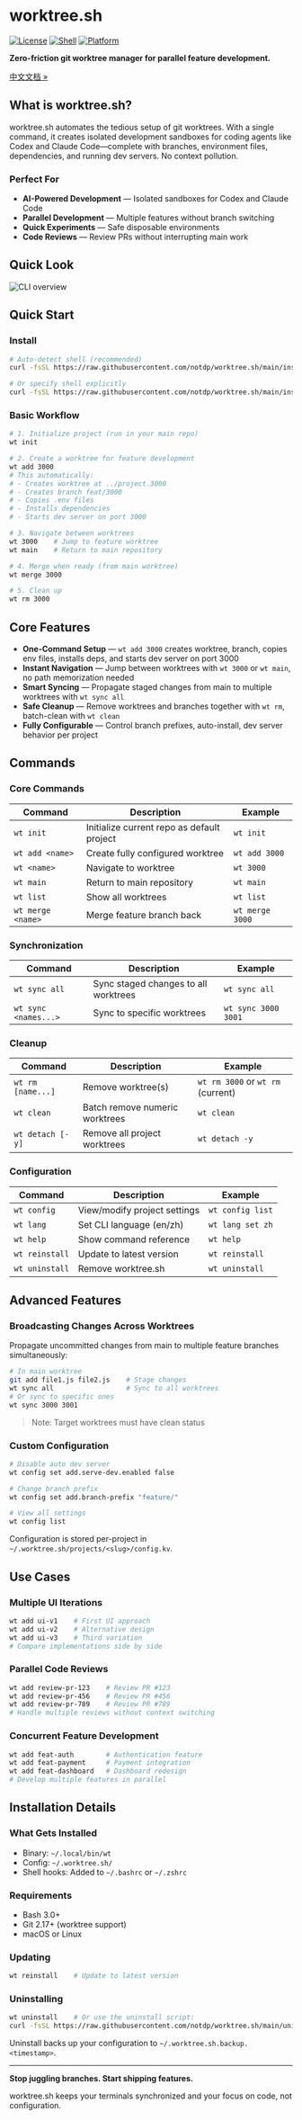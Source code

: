 # worktree.sh

[![License](https://img.shields.io/badge/license-MIT-blue.svg)](LICENSE)
[![Shell](https://img.shields.io/badge/shell-bash%205%2B-green.svg)](https://www.gnu.org/software/bash/)
[![Platform](https://img.shields.io/badge/platform-macOS%20%7C%20Linux-lightgrey.svg)](https://github.com/notdp/worktree.sh)

**Zero-friction git worktree manager for parallel feature development.**

[中文文档 »](README.zh-CN.md)

## What is worktree.sh?

worktree.sh automates the tedious setup of git worktrees. With a single command, it creates isolated development sandboxes for coding agents like Codex and Claude Code—complete with branches, environment files, dependencies, and running dev servers. No context pollution.

### Perfect For

- **AI-Powered Development** — Isolated sandboxes for Codex and Claude Code
- **Parallel Development** — Multiple features without branch switching
- **Quick Experiments** — Safe disposable environments
- **Code Reviews** — Review PRs without interrupting main work

## Quick Look

![CLI overview](asset/worktree.sh.screenshot-1.png)

## Quick Start

### Install

```bash
# Auto-detect shell (recommended)
curl -fsSL https://raw.githubusercontent.com/notdp/worktree.sh/main/install.sh | bash

# Or specify shell explicitly
curl -fsSL https://raw.githubusercontent.com/notdp/worktree.sh/main/install.sh | bash -s -- --shell zsh
```

### Basic Workflow

```bash
# 1. Initialize project (run in your main repo)
wt init

# 2. Create a worktree for feature development
wt add 3000
# This automatically:
# - Creates worktree at ../project.3000
# - Creates branch feat/3000
# - Copies .env files
# - Installs dependencies
# - Starts dev server on port 3000

# 3. Navigate between worktrees
wt 3000    # Jump to feature worktree
wt main    # Return to main repository

# 4. Merge when ready (from main worktree)
wt merge 3000

# 5. Clean up
wt rm 3000
```

## Core Features

- **One-Command Setup** — `wt add 3000` creates worktree, branch, copies env files, installs deps, and starts dev server on port 3000
- **Instant Navigation** — Jump between worktrees with `wt 3000` or `wt main`, no path memorization needed
- **Smart Syncing** — Propagate staged changes from main to multiple worktrees with `wt sync all`
- **Safe Cleanup** — Remove worktrees and branches together with `wt rm`, batch-clean with `wt clean`
- **Fully Configurable** — Control branch prefixes, auto-install, dev server behavior per project

## Commands

### Core Commands

| Command           | Description                                | Example         |
| ----------------- | ------------------------------------------ | --------------- |
| `wt init`         | Initialize current repo as default project | `wt init`       |
| `wt add <name>`   | Create fully configured worktree           | `wt add 3000`   |
| `wt <name>`       | Navigate to worktree                       | `wt 3000`       |
| `wt main`         | Return to main repository                  | `wt main`       |
| `wt list`         | Show all worktrees                         | `wt list`       |
| `wt merge <name>` | Merge feature branch back                  | `wt merge 3000` |

### Synchronization

| Command              | Description                          | Example             |
| -------------------- | ------------------------------------ | ------------------- |
| `wt sync all`        | Sync staged changes to all worktrees | `wt sync all`       |
| `wt sync <names...>` | Sync to specific worktrees           | `wt sync 3000 3001` |

### Cleanup

| Command           | Description                    | Example                           |
| ----------------- | ------------------------------ | --------------------------------- |
| `wt rm [name...]` | Remove worktree(s)             | `wt rm 3000` or `wt rm` (current) |
| `wt clean`        | Batch remove numeric worktrees | `wt clean`                        |
| `wt detach [-y]`  | Remove all project worktrees   | `wt detach -y`                    |

### Configuration

| Command        | Description                  | Example          |
| -------------- | ---------------------------- | ---------------- |
| `wt config`    | View/modify project settings | `wt config list` |
| `wt lang`      | Set CLI language (en/zh)     | `wt lang set zh` |
| `wt help`      | Show command reference       | `wt help`        |
| `wt reinstall` | Update to latest version     | `wt reinstall`   |
| `wt uninstall` | Remove worktree.sh           | `wt uninstall`   |

## Advanced Features

### Broadcasting Changes Across Worktrees

Propagate uncommitted changes from main to multiple feature branches simultaneously:

```bash
# In main worktree
git add file1.js file2.js    # Stage changes
wt sync all                  # Sync to all worktrees
# Or sync to specific ones
wt sync 3000 3001
```

> Note: Target worktrees must have clean status

### Custom Configuration

```bash
# Disable auto dev server
wt config set add.serve-dev.enabled false

# Change branch prefix
wt config set add.branch-prefix "feature/"

# View all settings
wt config list
```

Configuration is stored per-project in `~/.worktree.sh/projects/<slug>/config.kv`.

## Use Cases

### Multiple UI Iterations

```bash
wt add ui-v1    # First UI approach
wt add ui-v2    # Alternative design
wt add ui-v3    # Third variation
# Compare implementations side by side
```

### Parallel Code Reviews

```bash
wt add review-pr-123    # Review PR #123
wt add review-pr-456    # Review PR #456
wt add review-pr-789    # Review PR #789
# Handle multiple reviews without context switching
```

### Concurrent Feature Development

```bash
wt add feat-auth        # Authentication feature
wt add feat-payment     # Payment integration
wt add feat-dashboard   # Dashboard redesign
# Develop multiple features in parallel
```

## Installation Details

### What Gets Installed

- Binary: `~/.local/bin/wt`
- Config: `~/.worktree.sh/`
- Shell hooks: Added to `~/.bashrc` or `~/.zshrc`

### Requirements

- Bash 3.0+
- Git 2.17+ (worktree support)
- macOS or Linux

### Updating

```bash
wt reinstall    # Update to latest version
```

### Uninstalling

```bash
wt uninstall    # Or use the uninstall script:
curl -fsSL https://raw.githubusercontent.com/notdp/worktree.sh/main/uninstall.sh | bash
```

Uninstall backs up your configuration to `~/.worktree.sh.backup.<timestamp>`.

---

**Stop juggling branches. Start shipping features.**

worktree.sh keeps your terminals synchronized and your focus on code, not configuration.
